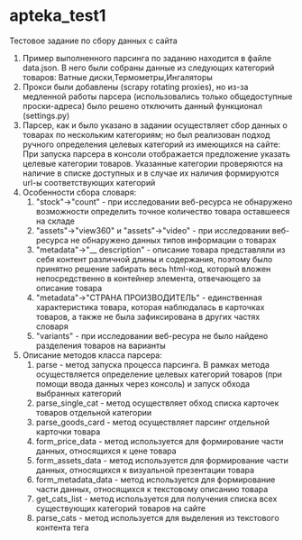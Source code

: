 # apteka_test1
 Тестовое задание по сбору данных с сайта
<ol>
<li>Пример выполненного парсинга по заданию находится в файле data.json. В него были собраны данные из следующих категорий товаров: Ватные диски,Термометры,Ингаляторы</li>
<li>Прокси были добавлены (scrapy rotating proxies), но из-за медленной работы парсера (использовались только общедоступные проски-адреса) было решено отключить данный функционал (settings.py)</li>
<li>Парсер, как и было указано в задании осуществляет сбор данных о товарах по нескольким категориям; но был реализован подход ручного определения целевых категорий из имеющихся на сайте: При запуска парсера в консоли отображается предложение указать целевые категории товаров. Указанные категории проверяются на наличие в списке доступных и в случае их наличия формируются url-ы соответствующих категорий</li>
<li>Особенности сбора словаря:
 <ol>
  <li>"stock"->"count" - при исследовании веб-ресурса не обнаружено возможности определить точное количество товара оставшееся на складе</li>
  <li>"assets"->"view360" и "assets"->"video" - при исследовании веб-ресурса не обнаружено данных типов информации о товарах</li>
  <li>"metadata"->"__ description" - описание товара представляли из себя контент различной длины и содержания, поэтому было принятно решение забирать весь html-код, который вложен непосредственно в контейнер элемента, отвечающего за описание товара</li>
  <li>"metadata"->"СТРАНА ПРОИЗВОДИТЕЛЬ" - единственная характеристика товара, которая наблюдалась в карточках товаров, а также не была зафиксирована в других частях словаря</li>
  <li>"variants" - при исследовании веб-ресура не было найдено разделения товаров на варианты</li>
 </ol>
</li>
<li>Описание методов класса парсера:
 <ol>
  <li>parse - метод запуска процесса парсинга. В рамках метода осуществляется определение целевых категорий товаров (при помощи ввода данных через консоль) и запуск обхода выбранных категорий</li>
  <li>parse_single_cat - метод осуществляет обход списка карточек товаров отдельной категории</li>
  <li>parse_goods_card - метод осуществляет парсинг отдельной карточки товара</li>
  <li>form_price_data - метод используется для формирование части данных, относящихся к цене товара</li>
  <li>form_assets_data - метод используется для формирование части данных, относящихся к визуальной презентации товара</li>
  <li>form_metadata_data - метод используется для формирование части данных, относящихся к текстовому описанию товара</li>
  <li>get_cats_list - метод используется для получения списка всех существующих категорий товаров на сайте</li>
  <li>parse_cats - метод используется для выделения из текстового контента тега <script> информации о категориях товаров и их преобразования в словарь</li>
  <li>form_cats_plane_dict - рекурсивный метод используется для формирования одноуровневого(плоского) словаря с категориями; данный словарь используется при выборе категорий товаров и формировании соответствующих им url-ов</li>
  </ol>
 </li>
 </ol>
